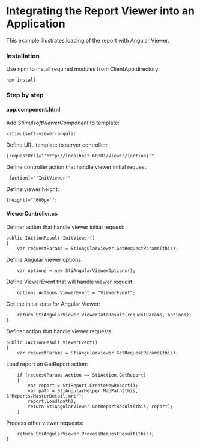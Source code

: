 # Integrating the Report Viewer into an Application

This example illustrates loading of the report with Angular Viewer.

### Installation 
Use npm to install required modules from ClientApp directory:

    npm install

### Step by step

#### app.component.html

Add *StimulsoftViewerComponent* to template:

    <stimulsoft-viewer-angular

Define URL template to server controller:

    [requestUrl]="'http://localhost:60801/Viewer/{action}'"

Define controller action that handle viewer initial request:

     [action]="'InitViewer'"

Define viewer height:

    [height]="'600px'";

#### ViewerController.cs

Definer action that handle viewer initial request:

    public IActionResult InitViewer() 
    {
	    var requestParams = StiAngularViewer.GetRequestParams(this);
Define Angular viewer  options:	    

	    var options = new StiAngularViewerOptions();
	    
Define ViewerEvent that will handle viewer request:

	    options.Actions.ViewerEvent = "ViewerEvent";
	    
Get the initial data for Angular Viewer:

	    return StiAngularViewer.ViewerDataResult(requestParams, options);
	}

Definer action that handle viewer requests:

    public IActionResult ViewerEvent()
    {
        var requestParams = StiAngularViewer.GetRequestParams(this);
Load report on GetReport action:

        if (requestParams.Action == StiAction.GetReport)
        {
            var report = StiReport.CreateNewReport();
            var path = StiAngularHelper.MapPath(this, $"Reports/MasterDetail.mrt");
            report.Load(path);
            return StiAngularViewer.GetReportResult(this, report);
        }
Process other viewer requests:

        return StiAngularViewer.ProcessRequestResult(this);
    }
